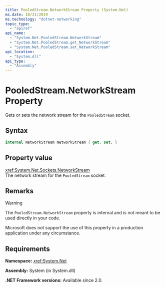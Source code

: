 ```yaml
---
title: PooledStream.NetworkStream Property (System.Net)
ms.date: 10/21/2019
ms.technology: "dotnet-networking"
topic_type:
  - "apiref"
api_name:
  - "System.Net.PooledStream.NetworkStream"
  - "System.Net.PooledStream.get_NetworkStream"
  - "System.Net.PooledStream.set_NetworkStream"
api_location:
  - "System.dll"
api_type:
  - "Assembly"
---
```

# PooledStream.NetworkStream Property

Gets or sets the network stream for the `PooledStream` socket.

## Syntax

```csharp
internal NetworkStream NetworkStream { get; set; }
```

## Property value

<xref:System.Net.Sockets.NetworkStream>  
The network stream for the `PooledStream` socket.

## Remarks

> [!WARNING]
> The `PooledStream.NetworkStream` property is internal and is not meant to be used directly in your code.
>
> Microsoft does not support the use of this property in a production application under any circumstance.

## Requirements

**Namespace:** <xref:System.Net>

**Assembly:** System (in System.dll)

**.NET Framework versions:** Available since 2.0.
